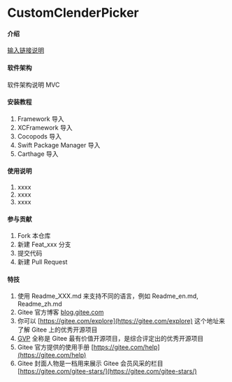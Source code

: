 # CustomClenderPicker

#### 介绍
[输入链接说明](https://gitee.com/xiyg/common-package/blob/master/Simulator%20Screen%20Shot%20-%20iPhone%208%20-%202022-04-28%20at%2020.43.53.png)
#### 软件架构
软件架构说明
MVC
#### 安装教程

1.  Framework 导入
2.  XCFramework 导入
3.  Cocopods 导入
4.  Swift Package Manager  导入
5.  Carthage  导入


#### 使用说明

1.  xxxx
2.  xxxx
3.  xxxx

#### 参与贡献

1.  Fork 本仓库
2.  新建 Feat_xxx 分支
3.  提交代码
4.  新建 Pull Request


#### 特技

1.  使用 Readme\_XXX.md 来支持不同的语言，例如 Readme\_en.md, Readme\_zh.md
2.  Gitee 官方博客 [blog.gitee.com](https://blog.gitee.com)
3.  你可以 [https://gitee.com/explore](https://gitee.com/explore) 这个地址来了解 Gitee 上的优秀开源项目
4.  [GVP](https://gitee.com/gvp) 全称是 Gitee 最有价值开源项目，是综合评定出的优秀开源项目
5.  Gitee 官方提供的使用手册 [https://gitee.com/help](https://gitee.com/help)
6.  Gitee 封面人物是一档用来展示 Gitee 会员风采的栏目 [https://gitee.com/gitee-stars/](https://gitee.com/gitee-stars/)
